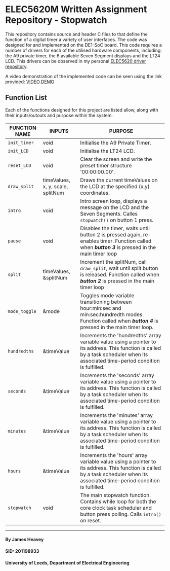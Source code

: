 # ELEC5620M Written Assignment Repository - Stopwatch 


This repository contains source and header C files to that define the function of a digital timer a variety of user interfaces. The code was designed for and implemented on the DE1-SoC board. This code requires a number of drivers for each of the utilised hardware components, including: the A9 private timer, the 6 available Seven Segment displays and the LT24 LCD. This drivers can be observed in my personal [ELEC5620 driver repository](https://github.com/leeds-embedded-systems/ELEC5620M-Student-jamesheavey). 

A video demonstration of the implemented code can be seen using the link provided: [VIDEO DEMO](https://github.com/leeds-embedded-systems/ELEC5620M-Assignment2-jamesheavey/blob/6b7727a44f356afdfd38136ff60aa7a4e5cc5345/Stop_Watch_Demo.mp4)

## Function List
Each of the functions designed for this project are listed allow, along with their inputs/outouts and purpose within the system.

| FUNCTION NAME | INPUTS | PURPOSE |
| ---  | --- | --- |
| `init_timer` | void | Initialise the A9 Private Timer. |
| `init_LCD` | void | Initialise the LT24 LCD. |
| `reset_LCD` | void | Clear the screen and write the preset timer structure '00:00:00.00'. |
| `draw_split` | timeValues, x, y, scale, splitNum | Draws the current timeValues on the LCD at the specified (x,y) coordinates. |
| `intro` | void | Intro screen loop, displays a message on the LCD and the Seven Segments. Calles `stopwatch()` on button 1 press. |
| `pause` | void | Disables the timer, waits until button 2 is pressed again, re-enables timer.  Function called when _**button 3**_ is pressed in the main timer loop |
| `split` | timeValues, &splitNum | Increment the splitNum, call `draw_split`, wait until split button is released. Function called when _**button 2**_ is pressed in the main timer loop |
| `mode_toggle` | &mode | Toggles mode variable transitioning between hour:min:sec and min:sec:hundredth modes. Function called when _**button 4**_ is pressed in the main timer loop. |
| `hundredths` | &timeValue | Increments the 'hundredths' array variable value using a pointer to its address. This function is called by a task scheduler when its associated time-period condition is fulfilled. |
| `seconds` | &timeValue | Increments the 'seconds' array variable value using a pointer to its address. This function is called by a task scheduler when its associated time-period condition is fulfilled. |
| `minutes` | &timeValue | Increments the 'minutes' array variable value using a pointer to its address. This function is called by a task scheduler when its associated time-period condition is fulfilled. |
| `hours` | &timeValue | Increments the 'hours' array variable value using a pointer to its address. This function is called by a task scheduler when its associated time-period condition is fulfilled. |
| `stopwatch` | void | The main stopwatch function. Contains while loop for both the core clock task scheduler and button press polling. Calls `intro()` on reset. |

---

#### By James Heavey

#### SID: 201198933

#### University of Leeds, Department of Electrical Engineering

